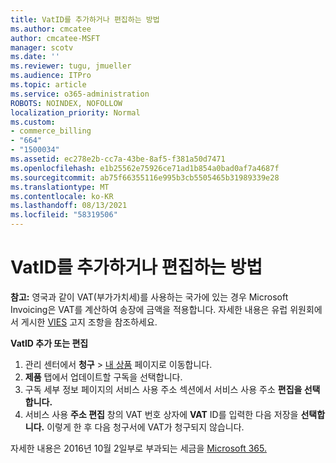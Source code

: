 ```yaml
---
title: VatID를 추가하거나 편집하는 방법
ms.author: cmcatee
author: cmcatee-MSFT
manager: scotv
ms.date: ''
ms.reviewer: tugu, jmueller
ms.audience: ITPro
ms.topic: article
ms.service: o365-administration
ROBOTS: NOINDEX, NOFOLLOW
localization_priority: Normal
ms.custom:
- commerce_billing
- "664"
- "1500034"
ms.assetid: ec278e2b-cc7a-43be-8af5-f381a50d7471
ms.openlocfilehash: e1b25562e75926ce71ad1b854a0bad0af7a4687f
ms.sourcegitcommit: ab75f66355116e995b3cb5505465b31989339e28
ms.translationtype: MT
ms.contentlocale: ko-KR
ms.lasthandoff: 08/13/2021
ms.locfileid: "58319506"
---
```

# <a name="how-to-add-or-edit-a-vatid"></a>VatID를 추가하거나 편집하는 방법

**참고:** 영국과 같이 VAT(부가가치세)를 사용하는 국가에 있는 경우 Microsoft Invoicing은 VAT를 계산하여 송장에 금액을 적용합니다. 자세한 내용은 유럽 위원회에서 게시한 [VIES](https://go.microsoft.com/fwlink/p/?LinkID=841741) 고지 조항을 참조하세요.

**VatID 추가 또는 편집**

1. 관리 센터에서 **청구** \> [내 상품](https://go.microsoft.com/fwlink/p/?linkid=842054) 페이지로 이동합니다.
2. **제품** 탭에서 업데이트할 구독을 선택합니다.
3. 구독 세부 정보 페이지의 서비스  사용 주소 섹션에서 서비스 사용 주소 **편집을 선택합니다.**
4. 서비스 사용 **주소 편집** 창의 VAT 번호 상자에 **VAT** ID를 입력한 다음 저장을 **선택합니다.** 이렇게 한 후 다음 청구서에 VAT가 청구되지 않습니다.

자세한 내용은 2016년 10월 2일부로 부과되는 세금을 [Microsoft 365.](https://docs.microsoft.com/microsoft-365/commerce/billing-and-payments/tax-information#what-tax-will-i-be-charged)